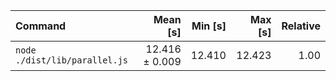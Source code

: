 | Command | Mean [s] | Min [s] | Max [s] | Relative |
|:---|---:|---:|---:|---:|
| `node ./dist/lib/parallel.js` | 12.416 ± 0.009 | 12.410 | 12.423 | 1.00 |
